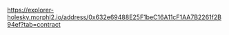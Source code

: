 https://explorer-holesky.morphl2.io/address/0x632e69488E25F1beC16A11cF1AA7B2261f2B94ef?tab=contract
